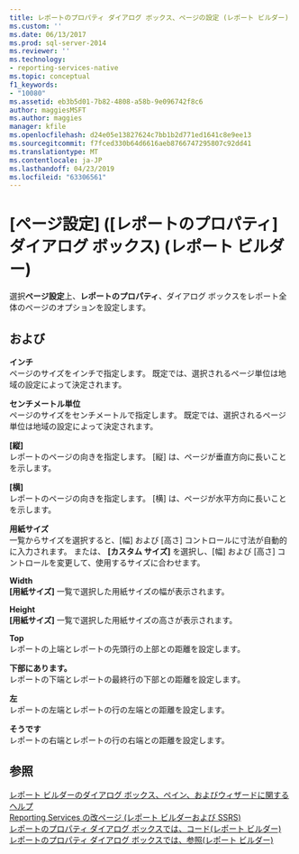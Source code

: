 ```yaml
---
title: レポートのプロパティ ダイアログ ボックス、ページの設定 (レポート ビルダー) |Microsoft Docs
ms.custom: ''
ms.date: 06/13/2017
ms.prod: sql-server-2014
ms.reviewer: ''
ms.technology:
- reporting-services-native
ms.topic: conceptual
f1_keywords:
- "10080"
ms.assetid: eb3b5d01-7b82-4808-a58b-9e096742f8c6
author: maggiesMSFT
ms.author: maggies
manager: kfile
ms.openlocfilehash: d24e05e13827624c7bb1b2d771ed1641c8e9ee13
ms.sourcegitcommit: f7fced330b64d6616aeb8766747295807c92dd41
ms.translationtype: MT
ms.contentlocale: ja-JP
ms.lasthandoff: 04/23/2019
ms.locfileid: "63306561"
---
```

# <a name="report-properties-dialog-box-page-setup-report-builder"></a>[ページ設定] ([レポートのプロパティ] ダイアログ ボックス) (レポート ビルダー)
  選択**ページ設定**上、**レポートのプロパティ**、ダイアログ ボックスをレポート全体のページのオプションを設定します。  
  
## <a name="options"></a>および  
 **インチ**  
 ページのサイズをインチで指定します。 既定では、選択されるページ単位は地域の設定によって決定されます。  
  
 **センチメートル単位**  
 ページのサイズをセンチメートルで指定します。 既定では、選択されるページ単位は地域の設定によって決定されます。  
  
 **[縦]**  
 レポートのページの向きを指定します。 [縦] は、ページが垂直方向に長いことを示します。  
  
 **[横]**  
 レポートのページの向きを指定します。 [横] は、ページが水平方向に長いことを示します。  
  
 **用紙サイズ**  
 一覧からサイズを選択すると、[幅] および [高さ] コントロールに寸法が自動的に入力されます。 または、 **[カスタム サイズ]** を選択し、[幅] および [高さ] コントロールを変更して、使用するサイズに合わせます。  
  
 **Width**  
 **[用紙サイズ]** 一覧で選択した用紙サイズの幅が表示されます。  
  
 **Height**  
 **[用紙サイズ]** 一覧で選択した用紙サイズの高さが表示されます。  
  
 **Top**  
 レポートの上端とレポートの先頭行の上部との距離を設定します。  
  
 **下部にあります。**  
 レポートの下端とレポートの最終行の下部との距離を設定します。  
  
 **左**  
 レポートの左端とレポートの行の左端との距離を設定します。  
  
 **そうです**  
 レポートの右端とレポートの行の右端との距離を設定します。  
  
## <a name="see-also"></a>参照  
 [レポート ビルダーのダイアログ ボックス、ペイン、およびウィザードに関するヘルプ](../../2014/reporting-services/report-builder-help-for-dialog-boxes-panes-and-wizards.md)   
 [Reporting Services の改ページ &#40;レポート ビルダーおよび SSRS&#41;](report-design/pagination-in-reporting-services-report-builder-and-ssrs.md)   
 [レポートのプロパティ ダイアログ ボックスでは、コード&#40;レポート ビルダー&#41;](../../2014/reporting-services/report-properties-dialog-box-code-report-builder.md)   
 [レポートのプロパティ ダイアログ ボックスでは、参照&#40;レポート ビルダー&#41;](../../2014/reporting-services/report-properties-dialog-box-references-report-builder.md)  
  
  
